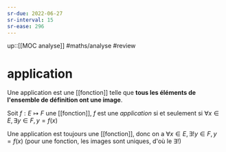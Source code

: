 ```yaml
---
sr-due: 2022-06-27
sr-interval: 15
sr-ease: 296
---
```

up::[[MOC analyse]]
#maths/analyse #review
# application
Une application est une [[fonction]] telle que **tous les éléments de l'ensemble de définition ont une image**.

Soit $f: E\mapsto F$ une [[fonction]], $f$ est une _application_ si et seulement si $\forall x\in E, \exists y\in F, y = f(x)$

Une application est toujours une [[fonction]], donc on a $\forall x\in E, \exists!y\in F, y=f(x)$ (pour une fonction, les images sont uniques, d'où le $\exists!$)
